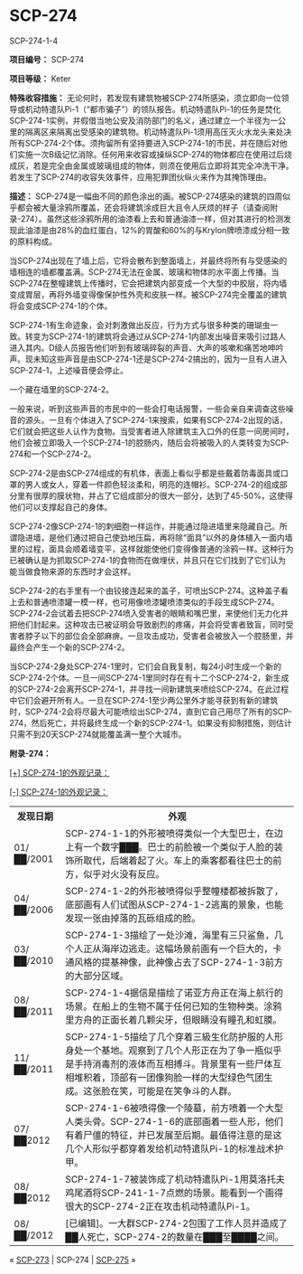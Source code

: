 # SCP-274
                        




SCP-274-1-4



**项目编号：** SCP-274

**项目等级：** Keter

**特殊收容措施：** 无论何时，若发现有建筑物被SCP-274所感染，须立即向一位领导或机动特遣队Pi-1（“都市骗子”）的领队报告。机动特遣队Pi-1的任务是焚化SCP-274-1实例，并假借当地公安及消防部门的名义，通过建立一个半径为一公里的隔离区来隔离出受感染的建筑物。机动特遣队Pi-1须用高压灭火水龙头来处决所有SCP-274-2个体。须拘留所有坚持要进入SCP-274-1的市民，并在随后对他们实施一次B级记忆消除。任何用来收容或操纵SCP-274的物体都应在使用过后烧成灰，若是完全由金属或玻璃组成的物体，则须在使用后立即将其完全冲洗干净。若发生了SCP-274的收容失效事件，应用犯罪团伙纵火来作为其掩饰理由。

**描述：** SCP-274是一幅由不同的颜色涂出的画。被SCP-274感染的建筑的四周似乎都会被大量涂鸦所覆盖，还会将建筑涂成巨大且令人厌烦的样子（请查阅附录-274）。虽然这些涂鸦所用的油漆看上去和普通油漆一样，但对其进行的检测发现此油漆是由28%的血红蛋白，12%的胃酸和60%的与Krylon牌喷漆成分相一致的原料构成。

当SCP-274出现在了墙上后，它将会散布到整面墙上，并最终将所有与受感染的墙相连的墙都覆盖满。SCP-274无法在金属、玻璃和物体的水平面上传播。当SCP-274在整幢建筑上传播时，它会把建筑内部变成一个大型的中胶层，将内墙变成胃层，再将外墙变得像保护性外壳和皮肤一样。被SCP-274完全覆盖的建筑将会变成SCP-274-1的个体。

SCP-274-1有生命迹象，会对刺激做出反应，行为方式与很多种类的珊瑚虫一致。转变为SCP-274-1的建筑将会通过从SCP-274-1内部发出噪音来吸引过路人进入其内。D级人员报告他们听到有玻璃碎裂的声音、大声的咳嗽和痛苦地呻吟声。现未知这些声音是由SCP-274-1还是SCP-274-2搞出的，因为一旦有人进入SCP-274-1，上述噪音便会停止。



一个藏在墙里的SCP-274-2。



一般来说，听到这些声音的市民中的一些会打电话报警，一些会亲自来调查这些噪音的源头。一旦有个体进入了SCP-274-1来搜索，如果有SCP-274-2出现的话，它们就会把这些人认作为食物。当受害者进入除建筑主入口外的任意一间房间时，他们会被立即吸入一个SCP-274-1的腔肠内，随后会将被吸入的人类转变为SCP-274和一个SCP-274-2。

SCP-274-2是由SCP-274组成的有机体，表面上看似乎都是些戴着防毒面具或口罩的男人或女人，穿着一件颜色轻淡柔和，明亮的连帽衫。SCP-274-2的组成部分里有很厚的膜状物，并占了它组成部分的很大一部分，达到了45-50%，这使得他们可以支撑起自己的身体。

SCP-274-2像SCP-274-1的刺细胞一样运作，并能通过隐进墙里来隐藏自己。所谓隐进墙，是他们通过把自己使劲地压扁，再将除“面具”以外的身体植入一面内墙里的过程，面具会顺着墙变平，这样就能使他们变得像普通的涂鸦一样。这种行为已被确认是为抓取SCP-274-1的食物而在做埋伏，并且只在它们找到了它们认为能当做食物来源的东西时才会这样。

SCP-274-2的右手里有一个由铰接连起来的盖子，可喷出SCP-274。这种盖子看上去和普通喷漆罐一模一样，也可用像喷漆罐喷漆类似的手段生成SCP-274。SCP-274-2会试着去把SCP-274喷入受害者的眼睛和嘴巴里，来使他们无力化并把他们封起来。这种攻击已被证明会导致剧烈的疼痛，并会将受害者致盲，同时受害者脖子以下的部位会全部麻痹。一旦攻击成功，受害者会被放入一个腔肠里，并最终会产生一个新的SCP-274-2。

当SCP-274-2身处SCP-274-1里时，它们会自我复制，每24小时生成一个新的SCP-274-2个体。一旦一间SCP-274-1里同时存在有十二个SCP-274-2，新生成的SCP-274-2会离开SCP-274-1，并寻找一间新建筑来喷绘SCP-274。在此过程中它们会避开所有人。一旦在SCP-274-1至少两公里外才能寻获到有新的建筑时，SCP-274-2会将尽最大可能喷绘出SCP-274，直到它自己用尽了所有的SCP-274，然后死亡，并将最终生成一个新的SCP-274-1。如果没有抑制措施，则估计只需不到20天SCP-274就能覆盖满一整个大城市。

**附录-274：** 


<a shape='rect' class='collapsible-block-link' href='javascript:;'>[+]&#160;SCP-274-1&#30340;&#22806;&#35266;&#35760;&#24405;&#65306;</a>

<a shape='rect' class='collapsible-block-link' href='javascript:;'>[-]&#160;SCP-274-1&#30340;&#22806;&#35266;&#35760;&#24405;&#65306;</a>

<table class='wiki-content-table'>
 <tr>
  <th colspan='1' rowspan='1'>&#21457;&#29616;&#26085;&#26399;</th>
  <th colspan='1' rowspan='1'>&#22806;&#35266;</th>
 </tr>
 <tr>
  <td colspan='1' rowspan='1'>01/&#9608;&#9608;/2001</td>
  <td colspan='1' rowspan='1'>SCP-274-1-1&#30340;&#22806;&#24418;&#34987;&#21943;&#24471;&#31867;&#20284;&#19968;&#20010;&#22823;&#22411;&#24052;&#22763;&#65292;&#22312;&#36793;&#19978;&#26377;&#19968;&#20010;&#25968;&#23383;&#9608;&#9608;&#9608;&#12290;&#24052;&#22763;&#30340;&#21069;&#33080;&#34987;&#19968;&#20010;&#31867;&#20284;&#20110;&#20154;&#33080;&#30340;&#35013;&#39280;&#25152;&#21462;&#20195;&#65292;&#21518;&#31471;&#30528;&#36215;&#20102;&#28779;&#12290;&#36710;&#19978;&#30340;&#20056;&#23458;&#37117;&#30475;&#24448;&#24052;&#22763;&#30340;&#21069;&#26041;&#65292;&#20284;&#20046;&#23545;&#28779;&#27809;&#26377;&#21453;&#24212;&#12290;</td>
 </tr>
 <tr>
  <td colspan='1' rowspan='1'>04/&#9608;&#9608;/2006</td>
  <td colspan='1' rowspan='1'>SCP-274-1-2&#30340;&#22806;&#24418;&#34987;&#21943;&#24471;&#20284;&#20046;&#25972;&#24162;&#27004;&#37117;&#34987;&#25286;&#25955;&#20102;&#65292;&#24213;&#37096;&#30011;&#26377;&#20154;&#20204;&#35797;&#22270;&#20174;SCP-274-1-2&#36867;&#31163;&#30340;&#26223;&#35937;&#65292;&#20063;&#33021;&#21457;&#29616;&#19968;&#24352;&#30001;&#25481;&#33853;&#30340;&#29926;&#30782;&#32452;&#25104;&#30340;&#33080;&#12290;</td>
 </tr>
 <tr>
  <td colspan='1' rowspan='1'>03/&#9608;&#9608;/2010</td>
  <td colspan='1' rowspan='1'>SCP-274-1-3&#25551;&#32472;&#20102;&#19968;&#22788;&#27801;&#28393;&#65292;&#28023;&#37324;&#26377;&#19977;&#21482;&#40104;&#40060;&#65292;&#20960;&#20010;&#20154;&#27491;&#20174;&#28023;&#23736;&#36793;&#36867;&#36208;&#12290;&#36825;&#24133;&#22330;&#26223;&#21069;&#30011;&#26377;&#19968;&#20010;&#24040;&#22823;&#30340;&#65292;&#21345;&#36890;&#39118;&#26684;&#30340;&#25552;&#22522;&#31070;&#20687;&#65292;&#27492;&#31070;&#20687;&#21344;&#21435;&#20102;SCP-274-1-3&#21069;&#26041;&#30340;&#22823;&#37096;&#20998;&#21306;&#22495;&#12290;</td>
 </tr>
 <tr>
  <td colspan='1' rowspan='1'>08/&#9608;&#9608;/2011</td>
  <td colspan='1' rowspan='1'>SCP-274-1-4&#25454;&#20449;&#26159;&#25551;&#32472;&#20102;&#35834;&#20122;&#26041;&#33311;&#27491;&#22312;&#28023;&#19978;&#33322;&#34892;&#30340;&#22330;&#26223;&#12290;&#22312;&#33337;&#19978;&#30340;&#29983;&#29289;&#19981;&#23646;&#20110;&#20219;&#20309;&#24050;&#30693;&#30340;&#29983;&#29289;&#31181;&#31867;&#12290;&#28034;&#40486;&#37324;&#26041;&#33311;&#30340;&#27491;&#38754;&#38271;&#30528;&#20960;&#39063;&#23574;&#29273;&#65292;&#20294;&#30524;&#30555;&#27809;&#26377;&#30643;&#23380;&#21644;&#34425;&#33180;&#12290;</td>
 </tr>
 <tr>
  <td colspan='1' rowspan='1'>11/&#9608;&#9608;/2011</td>
  <td colspan='1' rowspan='1'>SCP-274-1-5&#25551;&#32472;&#20102;&#20960;&#20010;&#31359;&#30528;&#19977;&#32026;&#29983;&#21270;&#38450;&#25252;&#26381;&#30340;&#20154;&#24418;&#36523;&#22788;&#19968;&#20010;&#22522;&#22320;&#12290;&#35266;&#23519;&#21040;&#20102;&#20960;&#20010;&#20154;&#24418;&#27491;&#22312;&#20026;&#20102;&#20105;&#19968;&#29942;&#20284;&#20046;&#26159;&#25163;&#25345;&#28040;&#27602;&#21058;&#30340;&#28082;&#20307;&#32780;&#20114;&#30456;&#25615;&#26007;&#12290;&#32972;&#26223;&#37324;&#26377;&#19968;&#20123;&#23608;&#20307;&#20114;&#30456;&#22534;&#31215;&#30528;&#65292;&#39030;&#37096;&#26377;&#19968;&#22242;&#20687;&#29399;&#33080;&#19968;&#26679;&#30340;&#22823;&#22411;&#32511;&#33394;&#27668;&#22242;&#29983;&#25104;&#12290;&#36825;&#24352;&#33080;&#22312;&#31505;&#65292;&#21487;&#33021;&#26159;&#22312;&#31505;&#20105;&#26007;&#30340;&#20154;&#32676;&#12290;</td>
 </tr>
 <tr>
  <td colspan='1' rowspan='1'>07/&#9608;&#9608;2012</td>
  <td colspan='1' rowspan='1'>SCP-274-1-6&#34987;&#21943;&#24471;&#20687;&#19968;&#20010;&#38517;&#22675;&#65292;&#21069;&#26041;&#21943;&#30528;&#19968;&#20010;&#22823;&#22411;&#20154;&#31867;&#22836;&#39592;&#12290;SCP-274-1-6&#30340;&#24213;&#37096;&#30011;&#30528;&#19968;&#20123;&#20154;&#24418;&#65292;&#20182;&#20204;&#26377;&#30528;&#23608;&#20725;&#30340;&#29305;&#24449;&#65292;&#24182;&#24050;&#21457;&#23637;&#33267;&#21518;&#26399;&#12290;&#26368;&#20540;&#24471;&#27880;&#24847;&#30340;&#26159;&#36825;&#20960;&#20010;&#20154;&#24418;&#20284;&#20046;&#37117;&#31359;&#30528;&#21457;&#32473;&#26426;&#21160;&#29305;&#36963;&#38431;Pi-1&#30340;&#26631;&#20934;&#25112;&#26415;&#25252;&#30002;&#12290;</td>
 </tr>
 <tr>
  <td colspan='1' rowspan='1'>08/&#9608;&#9608;2012</td>
  <td colspan='1' rowspan='1'>SCP-274-1-7&#34987;&#35013;&#39280;&#25104;&#20102;&#26426;&#21160;&#29305;&#36963;&#38431;Pi-1&#29992;&#33707;&#27931;&#25176;&#22827;&#40481;&#23614;&#37202;&#23558;SCP-241-1-7&#28857;&#29123;&#30340;&#22330;&#26223;&#12290;&#33021;&#30475;&#21040;&#19968;&#20010;&#30011;&#24471;&#24456;&#22823;&#30340;SCP-274-2&#27491;&#22312;&#25915;&#20987;&#26426;&#21160;&#29305;&#36963;&#38431;Pi-1&#12290;</td>
 </tr>
 <tr>
  <td colspan='1' rowspan='1'>08/&#9608;&#9608;/2012</td>
  <td colspan='1' rowspan='1'>[&#24050;&#32534;&#36753;]&#12290;&#19968;&#22823;&#32676;SCP-274-2&#21253;&#22260;&#20102;&#24037;&#20316;&#20154;&#21592;&#24182;&#36896;&#25104;&#20102;&#9608;&#9608;&#20154;&#27515;&#20129;&#65292;SCP-274-2&#30340;&#25968;&#37327;&#22312;&#9608;&#9608;&#9608;&#33267;&#9608;&#9608;&#9608;&#9608;&#20043;&#38388;&#12290;</td>
 </tr>
</table>





« [SCP-273](/scp-273) | SCP-274 | [SCP-275](/scp-275) »





                    